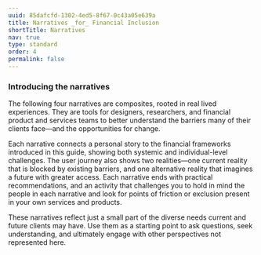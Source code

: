 ```yaml
---
uuid: 85dafcfd-1302-4ed5-8f67-0c43a05e639a
title: Narratives _for_ Financial Inclusion
shortTitle: Narratives
nav: true
type: standard
order: 4
permalink: false
---
```

### Introducing the narratives

The following four narratives are composites, rooted in real lived experiences. They are tools for designers, researchers, and financial product and services teams to better understand the barriers many of their clients face—and the opportunities for change.

Each narrative connects a personal story to the financial frameworks introduced in this guide, showing both systemic and individual-level challenges. The user journey also shows two realities—one current reality that is blocked by existing barriers, and one alternative reality that imagines a future with greater access. Each narrative ends with practical recommendations, and an activity that challenges you to hold in mind the people in each narrative and look for points of friction or exclusion present in your own services and products.

These narratives reflect just a small part of the diverse needs current and future clients may have. Use them as a starting point to ask questions, seek understanding, and ultimately engage with other perspectives not represented here.

